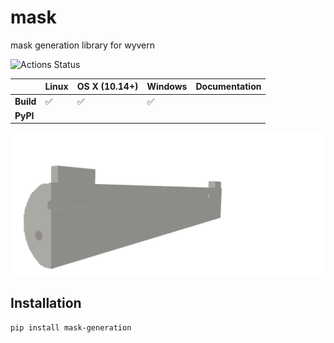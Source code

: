 # mask
mask generation library for wyvern 

![Actions Status](https://github.com/ly16302/mask/workflows/cibuildwheel/badge.svg)


|| **Linux** | **OS X (10.14+)** | **Windows** | **Documentation**|
|:------|:-----|:-----|:-----|:-----|
|**Build**| ✅ | ✅ | ✅ | 
|**PyPI**| |

![alt text](https://github.com/ly16302/mask/blob/main/_static/lamp_3.png?raw=true)


## Installation

```bash
pip install mask-generation
```
